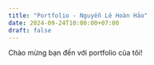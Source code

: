 ```yaml
---
title: "Portfolio - Nguyễn Lê Hoàn Hảo"
date: 2024-09-24T10:00:00+07:00
draft: false
---
```


Chào mừng bạn đến với portfolio của tôi!